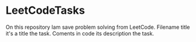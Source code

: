 # LeetCodeTasks
On this repository Iam save problem solving from LeetCode. Filename title it's a title the task. Coments in code its description the task.
